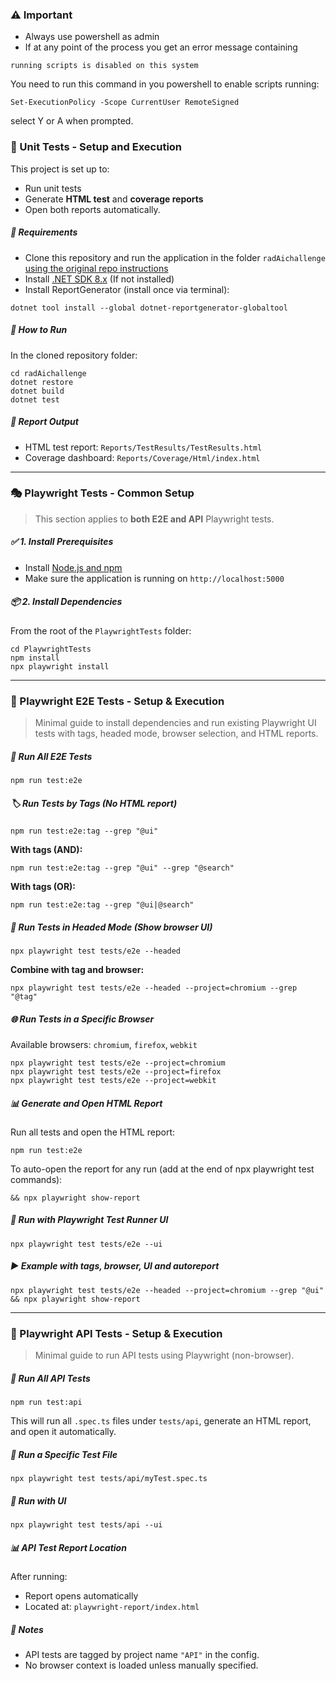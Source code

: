 ### ⚠️ Important
- Always use powershell as admin
- If at any point of the process you get an error message containing
```
running scripts is disabled on this system
```
You need to run this command in you powershell to enable scripts running:
```
Set-ExecutionPolicy -Scope CurrentUser RemoteSigned
```
select Y or A when prompted.
### 🧪 Unit Tests - Setup and Execution

This project is set up to:

- Run unit tests
- Generate **HTML test** and **coverage reports**
- Open both reports automatically.

##### 🔧 Requirements
- Clone this repository and run the application in the folder `radAichallenge` [using the original repo instructions](https://github.com/radaisystems/food-trucks-challenge)
- Install [.NET SDK 8.x](https://dotnet.microsoft.com/en-us/download/dotnet/8.0) (If not installed)
- Install ReportGenerator (install once via terminal):

```
dotnet tool install --global dotnet-reportgenerator-globaltool
```

##### 🚀 How to Run
In the cloned repository folder:

```
cd radAichallenge
dotnet restore
dotnet build
dotnet test
```

##### 📂 Report Output

- HTML test report: `Reports/TestResults/TestResults.html`
- Coverage dashboard: `Reports/Coverage/Html/index.html`

---

### 🎭 Playwright Tests - Common Setup

> This section applies to **both E2E and API** Playwright tests.

##### ✅ 1. Install Prerequisites

- Install [Node.js and npm](https://nodejs.org)
- Make sure the application is running on `http://localhost:5000`

##### 📦 2. Install Dependencies

From the root of the `PlaywrightTests` folder:

```
cd PlaywrightTests
npm install
npx playwright install
```

---

### 🧪 Playwright E2E Tests -  Setup & Execution

> Minimal guide to install dependencies and run existing Playwright UI tests with tags, headed mode, browser selection, and HTML reports.

##### 🏃 Run All E2E Tests

```
npm run test:e2e
```

##### 🏷️ Run Tests by Tags (No HTML report)

```
npm run test:e2e:tag --grep "@ui"
```

**With tags (AND):**
```
npm run test:e2e:tag --grep "@ui" --grep "@search"
```

**With tags (OR):**
```
npm run test:e2e:tag --grep "@ui|@search"
```

##### 🧭 Run Tests in Headed Mode (Show browser UI)

```
npx playwright test tests/e2e --headed
```

**Combine with tag and browser:**
```
npx playwright test tests/e2e --headed --project=chromium --grep "@tag"
```

##### 🌐 Run Tests in a Specific Browser

Available browsers: `chromium`, `firefox`, `webkit`

```
npx playwright test tests/e2e --project=chromium
npx playwright test tests/e2e --project=firefox
npx playwright test tests/e2e --project=webkit
```

##### 📊 Generate and Open HTML Report

Run all tests and open the HTML report:

```
npm run test:e2e
```

To auto-open the report for any run (add at the end of npx playwright test commands):
```
&& npx playwright show-report
```

##### 🧪 Run with Playwright Test Runner UI

```
npx playwright test tests/e2e --ui
```

##### ▶️ Example with tags, browser, UI and autoreport

```
npx playwright test tests/e2e --headed --project=chromium --grep "@ui" && npx playwright show-report
```

---

### 🔌 Playwright API Tests - Setup & Execution

> Minimal guide to run API tests using Playwright (non-browser).

##### 🚀 Run All API Tests

```
npm run test:api
```

This will run all `.spec.ts` files under `tests/api`, generate an HTML report, and open it automatically.

##### 🧪 Run a Specific Test File

```
npx playwright test tests/api/myTest.spec.ts
```

##### 🧪 Run with UI

```
npx playwright test tests/api --ui
```

##### 📊 API Test Report Location

After running:

- Report opens automatically
- Located at: `playwright-report/index.html`

##### 🧠 Notes

- API tests are tagged by project name `"API"` in the config.
- No browser context is loaded unless manually specified.

